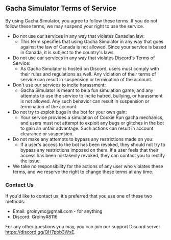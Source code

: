 
<div>
  <h2>Gacha Simulator Terms of Service</h2>
  <p>By using Gacha Simulator, you agree to follow these terms. If you do not follow these terms, we may suspend your right to use the service.</p>
  <ul>
    <li>Do not use our services in any way that violates Canadian law:
      <ul>
        <li>This term specifies that using Gacha Simulator in any way that goes against the law of Canada is not allowed. Since your service is based in Canada, it is subject to the country's laws.</li>
      </ul>
    </li>
    <li>Do not use our services in any way that violates Discord's Terms of Service:
      <ul>
        <li>As Gacha Simulator is hosted on Discord, users must comply with their rules and regulations as well. Any violation of their terms of service can result in suspension or termination of the account.</li>
      </ul>
    </li>
    <li>Don't use our services to incite harassment:
      <ul>
        <li>Gacha Simulator is meant to be a fun simulation game, and any attempts to use the service to incite hatred, bullying, or harassment is not allowed. Any such behavior can result in suspension or termination of the account.</li>
      </ul>
    </li>
    <li>Do not try to exploit bugs in the bot for your own gain:
      <ul>
        <li>Your service provides a simulation of Cookie Run gacha mechanics, and users must not attempt to exploit any bugs or glitches in the bot to gain an unfair advantage. Such actions can result in account clearance or suspension.</li>
      </ul>
    </li>
    <li>Do not make any attempts to bypass any restrictions made on you:
      <ul>
        <li>If a user's access to the bot has been revoked, they should not try to bypass any restrictions imposed on them. If a user feels that their access has been mistakenly revoked, they can contact you to rectify the issue.</li>
      </ul>
    </li>
    <li>We take no responsibility for the actions of any user who violates these terms, and we reserve the right to change these terms at any time.</li>
  </ul>
  <h3>Contact Us</h3>
  <p>If you'd like to contact us, it's preferred that you use one of these two methods:</p>
  <ul>
    <li>Email: groinymc@gmail.com - for anything</li>
    <li>Discord: Groiny#8116</li>
  </ul>
  <p>For any other questions you may, you can join our support Discord server <a href="https://discord.gg/QH7pbb3WxE">https://discord.gg/QH7pbb3WxE</a>.</p>
</div>
